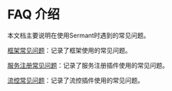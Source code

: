 # FAQ 介绍

本文档主要说明在使用Sermant时遇到的常见问题。

[框架常见问题](./framework.md)：记录了框架使用的常见问题。

[服务注册常见问题](./registry.md)：记录了服务注册插件使用的常见问题。

[流控常见问题](./flowcontrol.md)：记录了流控插件使用的常见问题。
